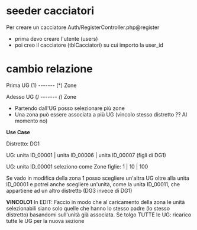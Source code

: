 # seeder cacciatori

Per creare un cacciatore Auth/RegisterController.php@register

- prima devo creare l'utente (users)
- poi creo il cacciatore (tblCacciatori) su cui importo la user_id



# cambio relazione

Prima UG (1) ------- (*) Zone 

Adesso UG (*) ------- (*) Zone


- Partendo dall'UG posso selezionare più zone
- Una zona può essere associata a più UG (vincolo stesso distretto ?? Al momento no) 



**Use Case**

Distretto: DG1

UG: unita ID_00001 | unita ID_00006 | unita ID_00007 (figli di DG1)


UG: unita ID_00001 
seleziono come Zone figlie: 1 | 10 | 100


Se vado in modifica della zona 1 posso scegliere un'altra UG oltre alla unita ID_00001 e potrei anche scegliere un'unità, come la unita ID_00011, che appartiene ad un altro distretto (DG3 invece di DG1)


__VINCOLO1__ In EDIT: 
Faccio in modo che al caricamento della zona le unità selezionabili siano solo quelle che hanno lo stesso padre (lo stesso distretto) basandomi sull'unità già associata.
Se tolgo TUTTE le UG: ricarico tutte le UG per la nuova sezione


